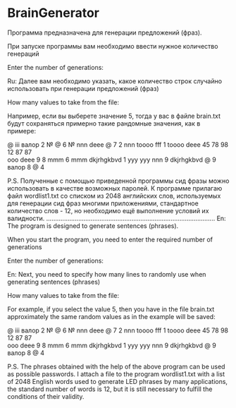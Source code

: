 # BrainGenerator
Программа предназначена для генерации предложений (фраз).

При запуске программы вам необходимо ввести нужное количество генераций

Enter the number of generations: 

Ru:
Далее вам необходимо указать, какое количество строк случайно использовать при
генерации предложений (фраз)

How many values to take from the file:

Например, если вы выберете значение 5, тогда у вас в файле brain.txt будут сохраняться
примерно такие рандомные значения, как в примере:

@ iii валор 2 № 
@ 6 № nnn deee 
@ 7 2 nnn toooo 
fff 1 toooo deee 45 78 98 12 87 87  
ooo deee 9 8 mmm 
6 mmm dkjrhgkbvd 1 yyy 
yyy nnn 9 dkjrhgkbvd @ 
9 валор 8 @ 4 

P.S. Полученные с помощью приведенной программы сид фразы можно использовать в качестве
возможных паролей. К программе прилагаю файл wordlist1.txt со списком из 2048 английских слов,
используемых для генерации сид фраз многими приложениями, стандартное количество слов - 12, но
необходимо ещё выполнение условий их валидности.
...............................................................................................
En:
The program is designed to generate sentences (phrases).

When you start the program, you need to enter the required number of generations

Enter the number of generations: 

En:
Next, you need to specify how many lines to randomly use when
generating sentences (phrases)

How many values to take from the file:

For example, if you select the value 5, then you have in the file brain.txt approximately the
same random values as in the example will be saved:

@ iii валор 2 № 
@ 6 № nnn deee 
@ 7 2 nnn toooo 
fff 1 toooo deee 45 78 98 12 87 87  
ooo deee 9 8 mmm 
6 mmm dkjrhgkbvd 1 yyy 
yyy nnn 9 dkjrhgkbvd @ 
9 валор 8 @ 4 

P.S. The phrases obtained with the help of the above program can be used as possible passwords.
I attach a file to the program wordlist1.txt with a list of 2048 English words used to generate
LED phrases by many applications, the standard number of words is 12, but it is still necessary
to fulfill the conditions of their validity.
